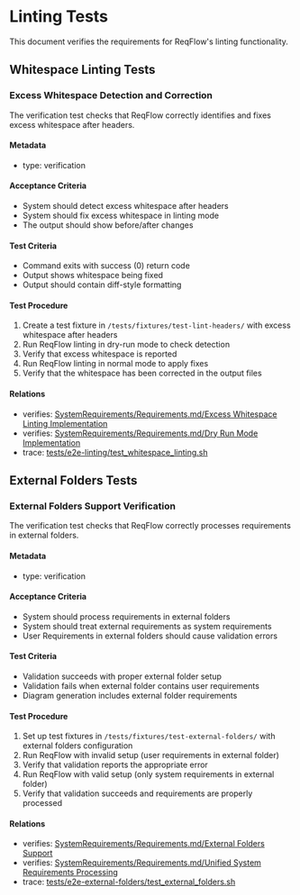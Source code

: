 # Linting Tests

This document verifies the requirements for ReqFlow's linting functionality.

## Whitespace Linting Tests

### Excess Whitespace Detection and Correction

The verification test checks that ReqFlow correctly identifies and fixes excess whitespace after headers.

#### Metadata
* type: verification

#### Acceptance Criteria
- System should detect excess whitespace after headers
- System should fix excess whitespace in linting mode
- The output should show before/after changes

#### Test Criteria
- Command exits with success (0) return code
- Output shows whitespace being fixed
- Output should contain diff-style formatting

#### Test Procedure
1. Create a test fixture in `/tests/fixtures/test-lint-headers/` with excess whitespace after headers
2. Run ReqFlow linting in dry-run mode to check detection
3. Verify that excess whitespace is reported
4. Run ReqFlow linting in normal mode to apply fixes
5. Verify that the whitespace has been corrected in the output files

#### Relations
* verifies: [SystemRequirements/Requirements.md/Excess Whitespace Linting Implementation](../SystemRequirements/Requirements.html#excess-whitespace-linting-implementation)
* verifies: [SystemRequirements/Requirements.md/Dry Run Mode Implementation](../SystemRequirements/Requirements.html#dry-run-mode-implementation)
* trace: [tests/e2e-linting/test_whitespace_linting.sh](../../../tests/e2e-linting/test_whitespace_linting.sh)

## External Folders Tests

### External Folders Support Verification

The verification test checks that ReqFlow correctly processes requirements in external folders.

#### Metadata
* type: verification

#### Acceptance Criteria
- System should process requirements in external folders
- System should treat external requirements as system requirements
- User Requirements in external folders should cause validation errors

#### Test Criteria
- Validation succeeds with proper external folder setup
- Validation fails when external folder contains user requirements
- Diagram generation includes external folder requirements

#### Test Procedure
1. Set up test fixtures in `/tests/fixtures/test-external-folders/` with external folders configuration
2. Run ReqFlow with invalid setup (user requirements in external folder)
3. Verify that validation reports the appropriate error
4. Run ReqFlow with valid setup (only system requirements in external folder)
5. Verify that validation succeeds and requirements are properly processed

#### Relations
* verifies: [SystemRequirements/Requirements.md/External Folders Support](../SystemRequirements/Requirements.html#external-folders-support)
* verifies: [SystemRequirements/Requirements.md/Unified System Requirements Processing](../SystemRequirements/Requirements.html#unified-system-requirements-processing)
* trace: [tests/e2e-external-folders/test_external_folders.sh](../../../tests/e2e-external-folders/test_external_folders.sh)
